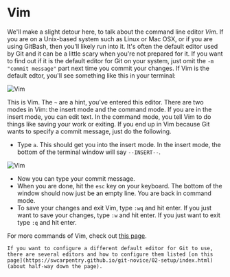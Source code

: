 # Vim

We'll make a slight detour here, to talk about the command line editor *Vim*. If you are on a Unix-based system such as Linux or Mac OSX, or if you are using GitBash, then you'll likely run into it. It's often the default editor used by Git and it can be a little scary when you're not prepared for it. If you want to find out if it is the default editor for Git on your system, just omit the `-m "commit message"` part next time you commit your changes. If Vim is the default edtor, you'll see something like this in your terminal:

![Vim](./imgs/vim.png)

This is Vim. The `~` are a hint, you've entered this editor. There are two modes in Vim: the insert mode and the command mode. If you are in the insert mode, you can edit text. In the command mode, you tell Vim to do things like saving your work or exiting. If you end up in Vim because Git wants to specify a commit message, just do the following.

- Type `a`. This should get you into the insert mode. In the insert mode, the bottom of the terminal window will say `--INSERT--`.

![Vim](./imgs/vim-insert.png)

- Now you can type your commit message. 
- When you are done, hit the `esc` key on your keyboard. The bottom of the window should now just be an empty line. You are back in command mode.
- To save your changes and exit Vim, type `:wq` and hit enter. If you just want to save your changes, type `:w` and hit enter. If you just want to exit type `:q` and hit enter.

For more commands of Vim, check out [this page](https://sites.radford.edu/~mhtay/CPSC120/VIM_Editor_Commands.htm).

```{note}
If you want to configure a different default editor for Git to use, there are several editors and how to configure them listed [on this page](https://swcarpentry.github.io/git-novice/02-setup/index.html) (about half-way down the page).
```